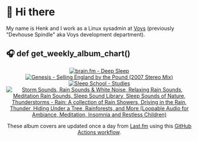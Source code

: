 # 👋 Hi there

My name is Henk and I work as a Linux sysadmin at <a href="https://www.voys.co/about/">Voys</a> (previously "Devhouse Spindle" aka Voys development department).

## 🎧 def get_weekly_album_chart()
<!-- lastfm -->
<p align="center"><a href="https://www.last.fm/music/brain.fm/Deep+Sleep"><img src="https://lastfm.freetls.fastly.net/i/u/64s/30520151f21ff16d60f5ac45d6b16fba.jpg" title="brain.fm - Deep Sleep"></a> <a href="https://www.last.fm/music/Genesis/Selling+England+by+the+Pound+(2007+Stereo+Mix)"><img src="https://lastfm.freetls.fastly.net/i/u/64s/53310f6c479d4bc83f5607b6f9e07dbf.jpg" title="Genesis - Selling England by the Pound (2007 Stereo Mix)"></a> <a href="https://www.last.fm/music/Sleep+School/Studies"><img src="https://lastfm.freetls.fastly.net/i/u/64s/f71e300e23ae2d3ab74acd9a69af9e0a.png" title="Sleep School - Studies"></a> <a href="https://www.last.fm/music/Storm+Sounds,+Rain+Sounds+&+White+Noise,+Relaxing+Rain+Sounds,+Meditation+Rain+Sounds,+Sleep+Sound+Library,+Sleep+Sounds+of+Nature,+Thunderstorms/Rain:+A+collection+of+Rain+Showers,+Driving+in+the+Rain,+Thunder,+Hiding+Under+a+Tree,+Rainforests,+and+More+(Loopable+Audio+for+Ambiance,+Meditation,+Insomnia+and+Restless+Children)"><img src="https://lastfm.freetls.fastly.net/i/u/64s/cb3141777b7b9ea5e0713cf294cd56c7.png" title="Storm Sounds, Rain Sounds & White Noise, Relaxing Rain Sounds, Meditation Rain Sounds, Sleep Sound Library, Sleep Sounds of Nature, Thunderstorms - Rain: A collection of Rain Showers, Driving in the Rain, Thunder, Hiding Under a Tree, Rainforests, and More (Loopable Audio for Ambiance, Meditation, Insomnia and Restless Children)"></a> </p>

<p align="center">These album covers are updated once a day from <a href="https://www.last.fm/user/hbokh">Last.fm</a> using this <a href="https://github.com/marketplace/actions/lastfm-to-markdown">GitHub Actions workflow</a>.</p>
